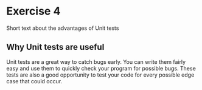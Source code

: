 # Exercise 4

Short text about the advantages of Unit tests

## Why Unit tests are useful

Unit tests are a great way to catch bugs early.
You can write them fairly easy and use them to quickly check your program for possible bugs.
These tests are also a good opportunity to test your code for every possible edge case that could occur.
